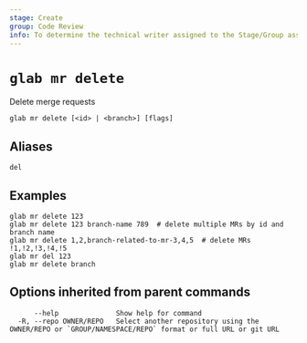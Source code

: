 ```yaml
---
stage: Create
group: Code Review
info: To determine the technical writer assigned to the Stage/Group associated with this page, see https://about.gitlab.com/handbook/product/ux/technical-writing/#assignments
---
```


<!--
This documentation is auto generated by a script.
Please do not edit this file directly. Run `make gen-docs` instead.
-->

# `glab mr delete`

Delete merge requests

```plaintext
glab mr delete [<id> | <branch>] [flags]
```

## Aliases

```plaintext
del
```

## Examples

```plaintext
glab mr delete 123
glab mr delete 123 branch-name 789  # delete multiple MRs by id and branch name
glab mr delete 1,2,branch-related-to-mr-3,4,5  # delete MRs !1,!2,!3,!4,!5
glab mr del 123
glab mr delete branch

```

## Options inherited from parent commands

```plaintext
      --help              Show help for command
  -R, --repo OWNER/REPO   Select another repository using the OWNER/REPO or `GROUP/NAMESPACE/REPO` format or full URL or git URL
```
